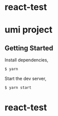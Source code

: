 # react-test
# umi project

## Getting Started

Install dependencies,

```bash
$ yarn
```

Start the dev server,

```bash
$ yarn start
```
# react-test
